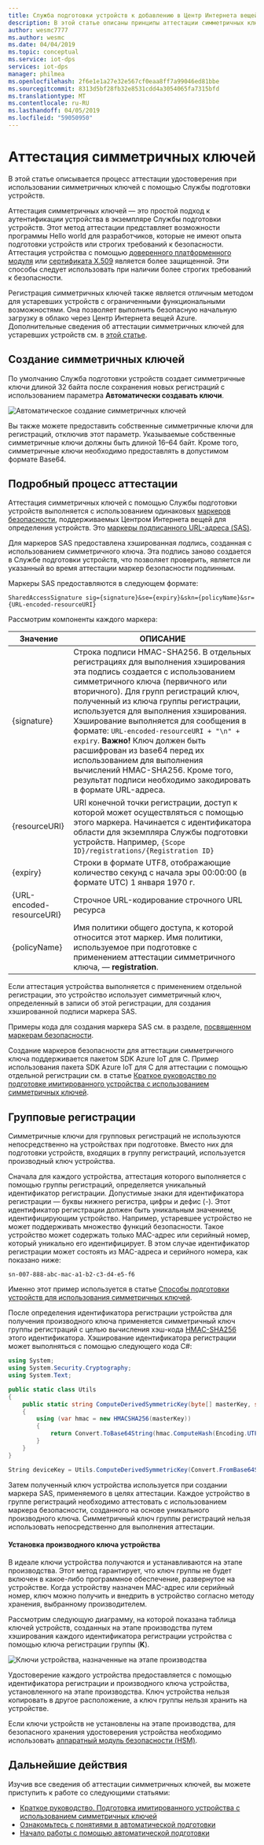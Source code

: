 ```yaml
---
title: Служба подготовки устройств к добавлению в Центр Интернета вещей. Аттестация симметричных ключей
description: В этой статье описаны принципы аттестации симметричных ключей с использованием Службы подготовки устройств к добавлению в Центр Интернета вещей.
author: wesmc7777
ms.author: wesmc
ms.date: 04/04/2019
ms.topic: conceptual
ms.service: iot-dps
services: iot-dps
manager: philmea
ms.openlocfilehash: 2f6e1e1a27e32e567cf0eaa8ff7a99046ed81bbe
ms.sourcegitcommit: 8313d5bf28fb32e8531cdd4a3054065fa7315bfd
ms.translationtype: MT
ms.contentlocale: ru-RU
ms.lasthandoff: 04/05/2019
ms.locfileid: "59050950"
---
```

# <a name="symmetric-key-attestation"></a>Аттестация симметричных ключей

В этой статье описывается процесс аттестации удостоверения при использовании симметричных ключей с помощью Службы подготовки устройств. 

Аттестация симметричных ключей — это простой подход к аутентификации устройства в экземпляре Службы подготовки устройств. Этот метод аттестации представляет возможности программы Hello world для разработчиков, которые не имеют опыта подготовки устройств или строгих требований к безопасности. Аттестация устройства с помощью [доверенного платформенного модуля](concepts-tpm-attestation.md) или [сертификата X.509](concepts-security.md#x509-certificates) является более защищенной. Эти способы следует использовать при наличии более строгих требований к безопасности.

Регистрация симметричных ключей также является отличным методом для устаревших устройств с ограниченными функциональными возможностями. Она позволяет выполнить безопасную начальную загрузку в облако через Центр Интернета вещей Azure. Дополнительные сведения об аттестации симметричных ключей для устаревших устройств см. в [этой статье](how-to-legacy-device-symm-key.md).


## <a name="symmetric-key-creation"></a>Создание симметричных ключей

По умолчанию Служба подготовки устройств создает симметричные ключи длиной 32 байта после сохранения новых регистраций с использованием параметра **Автоматически создавать ключи**.

![Автоматическое создание симметричных ключей](./media/concepts-symmetric-key-attestation/auto-generate-keys.png)

Вы также можете предоставить собственные симметричные ключи для регистраций, отключив этот параметр. Указываемые собственные симметричные ключи должны быть длиной 16–64 байт. Кроме того, симметричные ключи необходимо предоставлять в допустимом формате Base64.



## <a name="detailed-attestation-process"></a>Подробный процесс аттестации

Аттестация симметричных ключей с помощью Службы подготовки устройств выполняется с использованием одинаковых [маркеров безопасности](../iot-hub/iot-hub-devguide-security.md#security-token-structure), поддерживаемых Центром Интернета вещей для определения устройств. Это [маркеры подписанного URL-адреса (SAS)](../service-bus-messaging/service-bus-sas.md). 

Для маркеров SAS предоставлена хэшированная *подпись*, созданная с использованием симметричного ключа. Эта подпись заново создается в Службе подготовки устройств, что позволяет проверить, является ли указанный во время аттестации маркер безопасности подлинным.

Маркеры SAS предоставляются в следующем формате:

`SharedAccessSignature sig={signature}&se={expiry}&skn={policyName}&sr={URL-encoded-resourceURI}`

Рассмотрим компоненты каждого маркера:

| Значение | ОПИСАНИЕ |
| --- | --- |
| {signature} |Строка подписи HMAC-SHA256. В отдельных регистрациях для выполнения хэширования эта подпись создается с использованием симметричного ключа (первичного или вторичного). Для групп регистраций ключ, полученный из ключа группы регистрации, используется для выполнения хэширования. Хэширование выполняется для сообщения в формате: `URL-encoded-resourceURI + "\n" + expiry`. **Важно!** Ключ должен быть расшифрован из base64 перед их использованием для выполнения вычислений HMAC-SHA256. Кроме того, результат подписи необходимо закодировать в формате URL-адреса. |
| {resourceURI} |URI конечной точки регистрации, доступ к которой может осуществляться с помощью этого маркера. Начинается с идентификатора области для экземпляра Службы подготовки устройств. Например, `{Scope ID}/registrations/{Registration ID}` |
| {expiry} |Строки в формате UTF8, отображающие количество секунд с начала эры 00:00:00 (в формате UTC) 1 января 1970 г. |
| {URL-encoded-resourceURI} |Строчное URL-кодирование строчного URL ресурса |
| {policyName} |Имя политики общего доступа, к которой относится этот маркер. Имя политики, используемое при подготовке с применением аттестации симметричного ключа, — **registration**. |

Если аттестация устройства выполняется с применением отдельной регистрации, это устройство использует симметричный ключ, определенный в записи об этой регистрации, для создания хэшированной подписи маркера SAS.

Примеры кода для создания маркера SAS см. в разделе, [посвященном маркерам безопасности](../iot-hub/iot-hub-devguide-security.md#security-token-structure).

Создание маркеров безопасности для аттестации симметричного ключа поддерживается пакетом SDK Azure IoT для C. Пример использования пакета SDK Azure IoT для C для аттестации с помощью отдельной регистрации см. в статье [Краткое руководство по подготовке имитированного устройства с использованием симметричных ключей](quick-create-simulated-device-symm-key.md).


## <a name="group-enrollments"></a>Групповые регистрации

Симметричные ключи для групповых регистраций не используются непосредственно на устройствах при подготовке. Вместо них для подготовки устройств, входящих в группу регистраций, используется производный ключ устройства. 

Сначала для каждого устройства, аттестация которого выполняется с помощью группы регистраций, определяется уникальный идентификатор регистрации. Допустимые знаки для идентификатора регистрации — буквы нижнего регистра, цифры и дефис (-). Этот идентификатор регистрации должен быть уникальным значением, идентифицирующим устройство. Например, устаревшее устройство не может поддерживать множество функций безопасности. Такое устройство может содержать только MAC-адрес или серийный номер, который уникально его идентифицирует. В этом случае идентификатор регистрации может состоять из MAC-адреса и серийного номера, как показано ниже:

```
sn-007-888-abc-mac-a1-b2-c3-d4-e5-f6
```

Именно этот пример используется в статье [Способы подготовки устройств для использования симметричных ключей](how-to-legacy-device-symm-key.md).

После определения идентификатора регистрации устройства для получения производного ключа применяется симметричный ключ группы регистраций с целью вычисления хэш-кода [HMAC-SHA256](https://wikipedia.org/wiki/HMAC) этого идентификатора. Хэширование идентификатора регистрации может выполняться с помощью следующего кода C#:

```C#
using System; 
using System.Security.Cryptography; 
using System.Text;  

public static class Utils 
{ 
    public static string ComputeDerivedSymmetricKey(byte[] masterKey, string registrationId) 
    { 
        using (var hmac = new HMACSHA256(masterKey)) 
        { 
            return Convert.ToBase64String(hmac.ComputeHash(Encoding.UTF8.GetBytes(registrationId))); 
        } 
    } 
} 
```

```C#
String deviceKey = Utils.ComputeDerivedSymmetricKey(Convert.FromBase64String(masterKey), registrationId);
```

Затем полученный ключ устройства используется при создании маркера SAS, применяемого в целях аттестации. Каждое устройство в группе регистраций необходимо аттестовать с использованием маркера безопасности, созданного на основе уникального производного ключа. Симметричный ключ группы регистраций нельзя использовать непосредственно для выполнения аттестации.

#### <a name="installation-of-the-derived-device-key"></a>Установка производного ключа устройства

В идеале ключи устройства получаются и устанавливаются на этапе производства. Этот метод гарантирует, что ключ группы не будет включен в какое-либо программное обеспечение, развернутое на устройстве. Когда устройству назначен MAC-адрес или серийный номер, ключ можно получить и внедрить в устройство согласно методу хранения, выбранному производителем.

Рассмотрим следующую диаграмму, на которой показана таблица ключей устройств, созданных на этапе производства путем хэширования каждого идентификатора регистрации устройства с помощью ключа регистрации группы (**K**). 

![Ключи устройства, назначенные на этапе производства](./media/concepts-symmetric-key-attestation/key-diversification.png)

Удостоверение каждого устройства предоставляется с помощью идентификатора регистрации и производного ключа устройства, установленного на этапе производства. Ключ устройства нельзя копировать в другое расположение, а ключ группы нельзя хранить на устройстве.

Если ключи устройств не установлены на этапе производства, для безопасного хранения удостоверения устройства необходимо использовать [аппаратный модуль безопасности (HSM)](concepts-security.md#hardware-security-module).

## <a name="next-steps"></a>Дальнейшие действия

Изучив все сведения об аттестации симметричных ключей, вы можете приступить к работе со следующими статьями:

* [Краткое руководство. Подготовка имитированного устройства с использованием симметричных ключей](quick-create-simulated-device-symm-key.md)
* [Ознакомьтесь с понятиями в автоматической подготовки](./concepts-auto-provisioning.md)
* [Начало работы с помощью автоматической подготовки](./quick-setup-auto-provision.md) 
